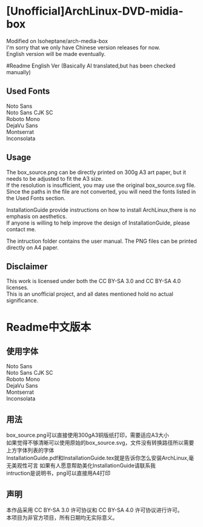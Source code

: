# [Unofficial]ArchLinux-DVD-midia-box
Modified on Isoheptane/arch-media-box  
I'm sorry that we only have Chinese version releases for now.  
English version will be made eventually.  

#Readme English Ver (Basically AI translated,but has been checked manually)

## Used Fonts  

Noto Sans  
Noto Sans CJK SC  
Roboto Mono  
DejaVu Sans  
Montserrat  
Inconsolata  
  
## Usage  
  
The box_source.png can be directly printed on 300g A3 art paper, but it needs to be adjusted to fit the A3 size.  
If the resolution is insufficient, you may use the original box_source.svg file. Since the paths in the file are not converted, you will need the fonts listed in the Used Fonts section.  
  
InstallationGuide provide instructions on how to install ArchLinux,there is no emphasis on aesthetics.  
If anyone is willing to help improve the design of InstallationGuide, please contact me.  
  
The intruction folder contains the user manual. The PNG files can be printed directly on A4 paper.  
  
## Disclaimer  

This work is licensed under both the CC BY-SA 3.0 and CC BY-SA 4.0 licenses.  
This is an unofficial project, and all dates mentioned hold no actual significance.  
  
# Readme中文版本  
  
## 使用字体  

Noto Sans  
Noto Sans CJK SC  
Roboto Mono  
DejaVu Sans  
Montserrat  
Inconsolata  
  
## 用法  

box_source.png可以直接使用300gA3铜版纸打印，需要适应A3大小  
如果觉得不够清晰可以使用原始的box_source.svg，文件没有转换路径所以需要上方字体列表的字体  
InstallationGuide.pdf和InstallationGuide.tex就是告诉你怎么安装ArchLinux,毫无美观性可言
如果有人愿意帮助美化InstallationGuide请联系我  
intruction是说明书，png可以直接用A4打印  
  
## 声明  

本作品采用 CC BY-SA 3.0 许可协议和 CC BY-SA 4.0 许可协议进行许可。  
本项目为非官方项目，所有日期均无实际意义。  
